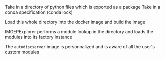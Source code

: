 Take in a directory of python files which is exported as a package
Take in a conda specification (conda lock)

Load this whole directory into the docker image and build the image

IMGEPExplorer performs a module lookup in the directory and loads the modules
into its factory instance

The `autodiscserver` image is personnalized and is aware of all the user's custom modules
